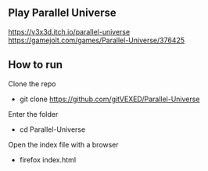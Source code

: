 ## Play Parallel Universe

https://v3x3d.itch.io/parallel-universe  
https://gamejolt.com/games/Parallel-Universe/376425

## How to run

Clone the repo  
* git clone https://github.com/gitVEXED/Parallel-Universe

Enter the folder  
* cd Parallel-Universe

Open the index file with a browser  
* firefox index.html

